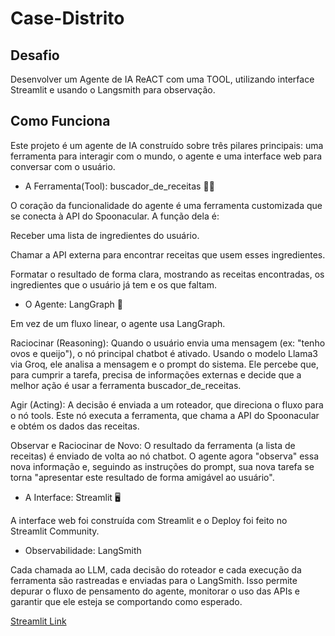 # Case-Distrito

## Desafio

Desenvolver um Agente de IA ReACT com uma TOOL, utilizando interface Streamlit e usando o Langsmith para observação.

## Como Funciona
Este projeto é um agente de IA construído sobre três pilares principais: uma ferramenta para interagir com o mundo, o agente e uma interface web para conversar com o usuário.

* A Ferramenta(Tool): buscador_de_receitas 🧑‍🍳

O coração da funcionalidade do agente é uma ferramenta customizada que se conecta à API do Spoonacular. A função dela é:

Receber uma lista de ingredientes do usuário.

Chamar a API externa para encontrar receitas que usem esses ingredientes.

Formatar o resultado de forma clara, mostrando as receitas encontradas, os ingredientes que o usuário já tem e os que faltam.

* O Agente: LangGraph 🧠

Em vez de um fluxo linear, o agente usa LangGraph.

Raciocinar (Reasoning): Quando o usuário envia uma mensagem (ex: "tenho ovos e queijo"), o nó principal chatbot é ativado. Usando o modelo Llama3 via Groq, ele analisa a mensagem e o prompt do sistema. Ele percebe que, para cumprir a tarefa, precisa de informações externas e decide que a melhor ação é usar a ferramenta buscador_de_receitas.

Agir (Acting): A decisão é enviada a um roteador, que direciona o fluxo para o nó tools. Este nó executa a ferramenta, que chama a API do Spoonacular e obtém os dados das receitas.

Observar e Raciocinar de Novo: O resultado da ferramenta (a lista de receitas) é enviado de volta ao nó chatbot. O agente agora "observa" essa nova informação e, seguindo as instruções do prompt, sua nova tarefa se torna "apresentar este resultado de forma amigável ao usuário".

* A Interface: Streamlit 🖥️

A interface web foi construída com Streamlit e o Deploy foi feito no Streamlit Community.

* Observabilidade: LangSmith

Cada chamada ao LLM, cada decisão do roteador e cada execução da ferramenta são rastreadas e enviadas para o LangSmith. Isso permite depurar o fluxo de pensamento do agente, monitorar o uso das APIs e garantir que ele esteja se comportando como esperado.

[Streamlit Link](https://case-distrito-icmapevhxqg7eicdnvxppl.streamlit.app/)
